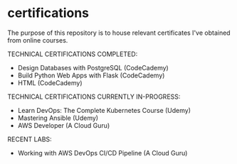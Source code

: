 # certifications

The purpose of this repository is to house relevant certificates I've obtained from online courses. 


TECHNICAL CERTIFICATIONS COMPLETED:
- Design Databases with PostgreSQL (CodeCademy)
- Build Python Web Apps with Flask (CodeCademy)
- HTML (CodeCademy)


TECHNICAL CERTIFICATIONS CURRENTLY IN-PROGRESS:
- Learn DevOps: The Complete Kubernetes Course (Udemy)
- Mastering Ansible (Udemy)
- AWS Developer (A Cloud Guru)


RECENT LABS:
- Working with AWS DevOps CI/CD Pipeline (A Cloud Guru)
